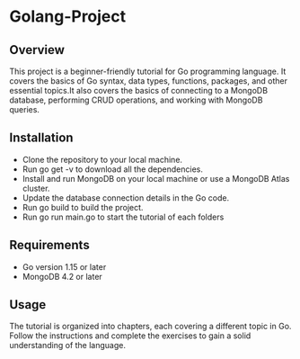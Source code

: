 # Golang-Project

## Overview <br/>
This project is a beginner-friendly tutorial for Go programming language. It covers the basics of Go syntax, data types, functions, packages, and other essential topics.It also covers the basics of connecting to a MongoDB database, performing CRUD operations, and working with MongoDB queries.



## Installation<br/>
* Clone the repository to your local machine.
* Run go get -v to download all the dependencies.
* Install and run MongoDB on your local machine or use a MongoDB Atlas cluster.
* Update the database connection details in the Go code.
* Run go build to build the project.
* Run go run main.go to start the tutorial of each folders

## Requirements<br/>
* Go version 1.15 or later
* MongoDB 4.2 or later

## Usage<br/>
The tutorial is organized into chapters, each covering a different topic in Go. Follow the instructions and complete the exercises to gain a solid understanding of the language.
